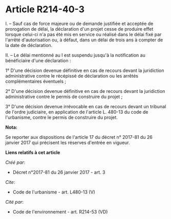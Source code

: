 # Article R214-40-3

I. – Sauf cas de force majeure ou de demande justifiée et acceptée de prorogation de délai, la déclaration d'un projet cesse
de produire effet lorsque celui-ci n'a pas été mis en service ou réalisé dans le délai fixé par l'arrêté d'autorisation ou, à
défaut, dans un délai de trois ans à compter de la date de déclaration.

II. – Le délai mentionné au I est suspendu jusqu'à la notification au bénéficiaire d'une déclaration :

1° D'une décision devenue définitive en cas de recours devant la juridiction administrative contre le récépissé de
déclaration ou les arrêtés complémentaires éventuels ;

2° D'une décision devenue définitive en cas de recours devant la juridiction administrative contre le permis de construire du
projet ;

3° D'une décision devenue irrévocable en cas de recours devant un tribunal de l'ordre judiciaire, en application de l'article
L. 480-13 du code de l'urbanisme, contre le permis de construire du projet.

**Nota:**

Se reporter aux dispositions de l'article 17 du décret n° 2017-81 du 26 janvier 2017 qui précisent les réserves d'entrée en
vigueur.

**Liens relatifs à cet article**

_Créé par_:

  - Décret n°2017-81 du 26 janvier 2017 - art. 3

_Cite_:

  - Code de l'urbanisme - art. L480-13 (V)

_Cité par_:

  - Code de l'environnement - art. R214-53 (VD)
